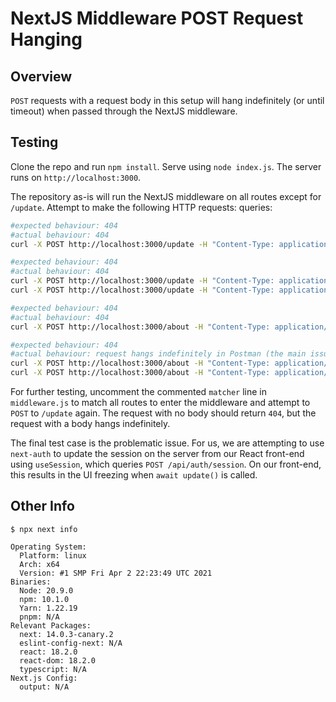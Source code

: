# NextJS Middleware POST Request Hanging

## Overview
`POST` requests with a request body in this setup will hang indefinitely
(or until timeout) when passed through the NextJS middleware.

## Testing
Clone the repo and run `npm install`. Serve using `node index.js`. The server
runs on `http://localhost:3000`.

The repository as-is will run the NextJS middleware on all routes except for
`/update`. Attempt to make the following HTTP requests:
queries:
```sh
#expected behaviour: 404
#actual behaviour: 404
curl -X POST http://localhost:3000/update -H "Content-Type: application/json"

#expected behaviour: 404
#actual behaviour: 404
curl -X POST http://localhost:3000/update -H "Content-Type: application/json" -d ''
curl -X POST http://localhost:3000/update -H "Content-Type: application/json" -d '{}'

#expected behaviour: 404
#actual behaviour: 404
curl -X POST http://localhost:3000/about -H "Content-Type: application/json"

#expected behaviour: 404
#actual behaviour: request hangs indefinitely in Postman (the main issue)
curl -X POST http://localhost:3000/about -H "Content-Type: application/json" -d ''
curl -X POST http://localhost:3000/about -H "Content-Type: application/json" -d '{}'
```
For further testing, uncomment the commented `matcher` line in `middleware.js`
to match all routes to enter the middleware and attempt to `POST` to `/update`
again. The request with no body should return `404`, but the request with
a body hangs indefinitely.

The final test case is the problematic issue. For us, we are attempting to
use `next-auth` to update the session on the server from our React front-end
using `useSession`, which queries `POST /api/auth/session`. On our front-end,
this results in the UI freezing when `await update()` is called.

## Other Info
```
$ npx next info

Operating System:
  Platform: linux
  Arch: x64
  Version: #1 SMP Fri Apr 2 22:23:49 UTC 2021
Binaries:
  Node: 20.9.0
  npm: 10.1.0
  Yarn: 1.22.19
  pnpm: N/A
Relevant Packages:
  next: 14.0.3-canary.2
  eslint-config-next: N/A
  react: 18.2.0
  react-dom: 18.2.0
  typescript: N/A
Next.js Config:
  output: N/A
```

